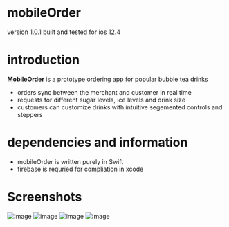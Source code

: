 # mobileOrder
version 1.0.1
built and tested for ios 12.4

# introduction
**MobileOrder** is a prototype ordering app for popular bubble tea drinks
* orders sync between the merchant and customer in real time
* requests for different sugar levels, ice levels and drink size
* customers can customize drinks with intuitive segemented controls and steppers

# dependencies and information
* mobileOrder is written purely in Swift
* firebase is requried for compliation in xcode

# Screenshots

![image](https://files.rafferli.com/mobileOrderIMG/placeOrder.png)
![image](https://files.rafferli.com/mobileOrderIMG/drinkSelection.png)
![image](https://files.rafferli.com/mobileOrder/modifierSelection.png)
![image](https://files.rafferli.com/mobileOrder/confirmOrder.png)

